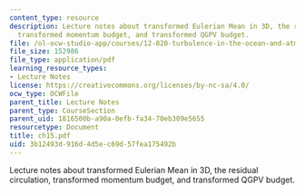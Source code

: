 ```yaml
---
content_type: resource
description: Lecture notes about transformed Eulerian Mean in 3D, the residual circulation,
  transformed momentum budget, and transformed QGPV budget.
file: /ol-ocw-studio-app/courses/12-820-turbulence-in-the-ocean-and-atmosphere-spring-2007/3b12493d916d4d5ec69d57fea175492b_ch15.pdf
file_size: 152986
file_type: application/pdf
learning_resource_types:
- Lecture Notes
license: https://creativecommons.org/licenses/by-nc-sa/4.0/
ocw_type: OCWFile
parent_title: Lecture Notes
parent_type: CourseSection
parent_uid: 1816500b-a90a-0efb-fa34-70eb309e5655
resourcetype: Document
title: ch15.pdf
uid: 3b12493d-916d-4d5e-c69d-57fea175492b
---
```

Lecture notes about transformed Eulerian Mean in 3D, the residual circulation, transformed momentum budget, and transformed QGPV budget.